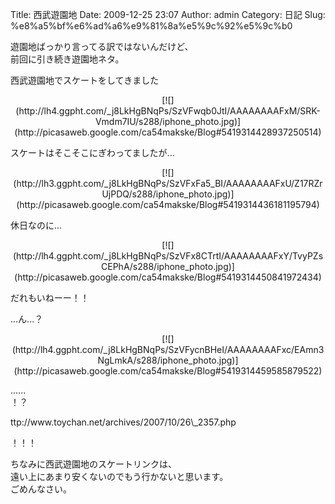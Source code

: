 Title: 西武遊園地
Date: 2009-12-25 23:07
Author: admin
Category: 日記
Slug: %e8%a5%bf%e6%ad%a6%e9%81%8a%e5%9c%92%e5%9c%b0

遊園地ばっかり言ってる訳ではないんだけど、  
前回に引き続き遊園地ネタ。

西武遊園地でスケートをしてきました

<p>
<center>
[![](http://lh4.ggpht.com/_j8LkHgBNqPs/SzVFwqb0JtI/AAAAAAAAFxM/SRK-Vmdm7IU/s288/iphone_photo.jpg)](http://picasaweb.google.com/ca54makske/Blog#5419314428937250514)

</center>
  
スケートはそこそこにぎわってましたが...

</p>
<p>
<center>
[![](http://lh3.ggpht.com/_j8LkHgBNqPs/SzVFxFa5_BI/AAAAAAAAFxU/Z17RZrUjPDQ/s288/iphone_photo.jpg)](http://picasaweb.google.com/ca54makske/Blog#5419314436181195794)

</center>
  
休日なのに...

</p>
<p>
<center>
[![](http://lh4.ggpht.com/_j8LkHgBNqPs/SzVFx8CTrtI/AAAAAAAAFxY/TvyPZsCEPhA/s288/iphone_photo.jpg)](http://picasaweb.google.com/ca54makske/Blog#5419314450841972434)

</center>
  
だれもいねーー！！

</p>
...ん...？

<p>
<center>
[![](http://lh4.ggpht.com/_j8LkHgBNqPs/SzVFycnBHeI/AAAAAAAAFxc/EAmn3NgLmkA/s288/iphone_photo.jpg)](http://picasaweb.google.com/ca54makske/Blog#5419314459585879522)

</center>
  
......  
！？

</p>
ttp://www.toychan.net/archives/2007/10/26\_2357.php

！！！

ちなみに西武遊園地のスケートリンクは、  
遠い上にあまり安くないのでもう行かないと思います。  
ごめんなさい。
